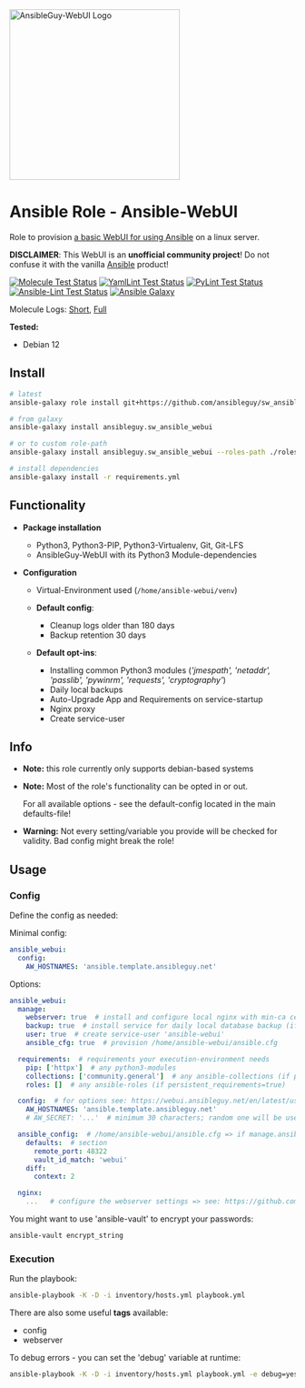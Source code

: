 <a href="https://github.com/ansibleguy/webui">
  <img src="https://raw.githubusercontent.com/ansibleguy/webui/latest/src/ansibleguy-webui/aw/static/img/logo.svg" alt="AnsibleGuy-WebUI Logo" width="300"/>
</a>

# Ansible Role - Ansible-WebUI

Role to provision [a basic WebUI for using Ansible](https://github.com/ansibleguy/webui) on a linux server.

**DISCLAIMER**: This WebUI is an **unofficial community project**! Do not confuse it with the vanilla [Ansible](https://ansible.com/) product!

[![Molecule Test Status](https://badges.ansibleguy.net/sw_ansible_webui.molecule.svg)](https://github.com/ansibleguy/_meta_cicd/blob/latest/templates/usr/local/bin/cicd/molecule.sh.j2)
[![YamlLint Test Status](https://badges.ansibleguy.net/sw_ansible_webui.yamllint.svg)](https://github.com/ansibleguy/_meta_cicd/blob/latest/templates/usr/local/bin/cicd/yamllint.sh.j2)
[![PyLint Test Status](https://badges.ansibleguy.net/sw_ansible_webui.pylint.svg)](https://github.com/ansibleguy/_meta_cicd/blob/latest/templates/usr/local/bin/cicd/pylint.sh.j2)
[![Ansible-Lint Test Status](https://badges.ansibleguy.net/sw_ansible_webui.ansiblelint.svg)](https://github.com/ansibleguy/_meta_cicd/blob/latest/templates/usr/local/bin/cicd/ansiblelint.sh.j2)
[![Ansible Galaxy](https://badges.ansibleguy.net/galaxy.badge.svg)](https://galaxy.ansible.com/ui/standalone/roles/ansibleguy/sw_ansible_webui)

Molecule Logs: [Short](https://badges.ansibleguy.net/log/molecule_sw_ansible_webui_test_short.log), [Full](https://badges.ansibleguy.net/log/molecule_sw_ansible_webui_test.log)

**Tested:**
* Debian 12

## Install

```bash
# latest
ansible-galaxy role install git+https://github.com/ansibleguy/sw_ansible_webui

# from galaxy
ansible-galaxy install ansibleguy.sw_ansible_webui

# or to custom role-path
ansible-galaxy install ansibleguy.sw_ansible_webui --roles-path ./roles

# install dependencies
ansible-galaxy install -r requirements.yml
```

## Functionality

* **Package installation**
  * Python3, Python3-PIP, Python3-Virtualenv, Git, Git-LFS
  * AnsibleGuy-WebUI with its Python3 Module-dependencies


* **Configuration**
  * Virtual-Environment used (`/home/ansible-webui/venv`)

  * **Default config**:
    * Cleanup logs older than 180 days
    * Backup retention 30 days

  * **Default opt-ins**:
    * Installing common Python3 modules (*'jmespath', 'netaddr', 'passlib', 'pywinrm', 'requests', 'cryptography'*)
    * Daily local backups
    * Auto-Upgrade App and Requirements on service-startup
    * Nginx proxy
    * Create service-user

## Info

* **Note:** this role currently only supports debian-based systems


* **Note:** Most of the role's functionality can be opted in or out.

  For all available options - see the default-config located in the main defaults-file!


* **Warning:** Not every setting/variable you provide will be checked for validity. Bad config might break the role!


## Usage

### Config

Define the config as needed:

Minimal config:

```yaml
ansible_webui:
  config:
    AW_HOSTNAMES: 'ansible.template.ansibleguy.net'
```

Options:

```yaml
ansible_webui:
  manage:
    webserver: true  # install and configure local nginx with min-ca cert
    backup: true  # install service for daily local database backup (if database is managed)
    user: true  # create service-user 'ansible-webui'
    ansible_cfg: true  # provision /home/ansible-webui/ansible.cfg

  requirements:  # requirements your execution-environment needs
    pip: ['httpx']  # any python3-modules
    collections: ['community.general']  # any ansible-collections (if persistent_requirements=true)
    roles: []  # any ansible-roles (if persistent_requirements=true)

  config:  # for options see: https://webui.ansibleguy.net/en/latest/usage/4_config.html#settings
    AW_HOSTNAMES: 'ansible.template.ansibleguy.net'
    # AW_SECRET: '...'  # minimum 30 characters; random one will be used if none was provided

  ansible_config:  # /home/ansible-webui/ansible.cfg => if manage.ansible_cfg=true; see: https://docs.ansible.com/ansible/latest/reference_appendices/config.html
    defaults:  # section
      remote_port: 48322
      vault_id_match: 'webui'
    diff:
      context: 2

  nginx:
    ...   # configure the webserver settings => see: https://github.com/ansibleguy/infra_nginx
```

You might want to use 'ansible-vault' to encrypt your passwords:
```bash
ansible-vault encrypt_string
```

### Execution

Run the playbook:
```bash
ansible-playbook -K -D -i inventory/hosts.yml playbook.yml
```

There are also some useful **tags** available:
* config
* webserver

To debug errors - you can set the 'debug' variable at runtime:
```bash
ansible-playbook -K -D -i inventory/hosts.yml playbook.yml -e debug=yes
```
